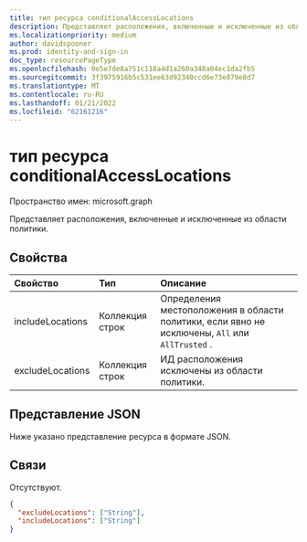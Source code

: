 ```yaml
---
title: тип ресурса conditionalAccessLocations
description: Представляет расположения, включенные и исключенные из области политики.
ms.localizationpriority: medium
author: davidspooner
ms.prod: identity-and-sign-in
doc_type: resourcePageType
ms.openlocfilehash: 0e5e7de8a751c118a4d1a260a348a04ec1da2fb5
ms.sourcegitcommit: 3f3975916b5c531ee63d92340ccd6e73e879e8d7
ms.translationtype: MT
ms.contentlocale: ru-RU
ms.lasthandoff: 01/21/2022
ms.locfileid: "62161216"
---
```

# <a name="conditionalaccesslocations-resource-type"></a>тип ресурса conditionalAccessLocations

Пространство имен: microsoft.graph

Представляет расположения, включенные и исключенные из области политики.

## <a name="properties"></a>Свойства

| Свойство     | Тип        | Описание |
|:-------------|:------------|:------------|
| includeLocations | Коллекция строк | Определения местоположения в области политики, если явно не исключены, `All` или `AllTrusted` . |
| excludeLocations | Коллекция строк | ИД расположения исключены из области политики. |

## <a name="json-representation"></a>Представление JSON

Ниже указано представление ресурса в формате JSON.

## <a name="relationships"></a>Связи

Отсутствуют.

<!-- {
  "blockType": "resource",
  "optionalProperties": [
    "includeLocations",
    "excludeLocations"
  ],
  "@odata.type": "microsoft.graph.conditionalAccessLocations",
  "baseType": null
}-->

```json
{
  "excludeLocations": ["String"],
  "includeLocations": ["String"]
}
```

<!-- uuid: 16cd6b66-4b1a-43a1-adaf-3a886856ed98
2019-02-04 14:57:30 UTC -->
<!-- {
  "type": "#page.annotation",
  "description": "conditionalAccessLocations resource",
  "keywords": "",
  "section": "documentation",
  "tocPath": ""
}-->

